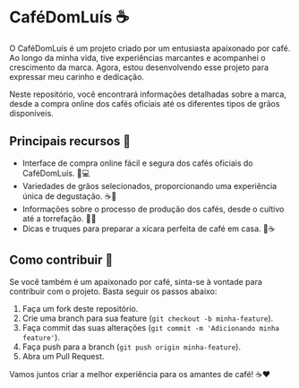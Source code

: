 # CaféDomLuís ☕

O CaféDomLuís é um projeto criado por um entusiasta apaixonado por café. Ao longo da minha vida, tive experiências marcantes e acompanhei o crescimento da marca. Agora, estou desenvolvendo esse projeto para expressar meu carinho e dedicação.

Neste repositório, você encontrará informações detalhadas sobre a marca, desde a compra online dos cafés oficiais até os diferentes tipos de grãos disponíveis. 

## Principais recursos 🌟

- Interface de compra online fácil e segura dos cafés oficiais do CaféDomLuís. 🛒💻
- Variedades de grãos selecionados, proporcionando uma experiência única de degustação. ☕🌱
- Informações sobre o processo de produção dos cafés, desde o cultivo até a torrefação. 🌿🔥
- Dicas e truques para preparar a xícara perfeita de café em casa. 🙌☕

## Como contribuir 🤝

Se você também é um apaixonado por café, sinta-se à vontade para contribuir com o projeto. Basta seguir os passos abaixo:

1. Faça um fork deste repositório.
2. Crie uma branch para sua feature (`git checkout -b minha-feature`).
3. Faça commit das suas alterações (`git commit -m 'Adicionando minha feature'`).
4. Faça push para a branch (`git push origin minha-feature`).
5. Abra um Pull Request.

Vamos juntos criar a melhor experiência para os amantes de café! ☕❤️
